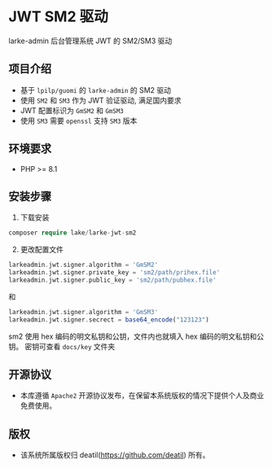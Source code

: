 # JWT SM2 驱动

larke-admin 后台管理系统 JWT 的 SM2/SM3 驱动


## 项目介绍

*  基于 `lpilp/guomi` 的 `larke-admin` 的 SM2 驱动
*  使用 `SM2` 和 `SM3` 作为 JWT 验证驱动, 满足国内要求
*  JWT 配置标识为 `GmSM2` 和 `GmSM3`
*  使用 `SM3` 需要 `openssl` 支持 `SM3` 版本


## 环境要求

 - PHP >= 8.1


## 安装步骤

1. 下载安装

```php
composer require lake/larke-jwt-sm2
```

2. 更改配置文件

```php
larkeadmin.jwt.signer.algorithm = 'GmSM2'
larkeadmin.jwt.signer.private_key = 'sm2/path/prihex.file'
larkeadmin.jwt.signer.public_key = 'sm2/path/pubhex.file'
```
和
```php
larkeadmin.jwt.signer.algorithm = 'GmSM3'
larkeadmin.jwt.signer.secrect = base64_encode("123123")
```

sm2 使用 hex 编码的明文私钥和公钥，文件内也就填入 hex 编码的明文私钥和公钥。
密钥可查看 `docs/key` 文件夹 


## 开源协议

*  本库遵循 `Apache2` 开源协议发布，在保留本系统版权的情况下提供个人及商业免费使用。 


## 版权

*  该系统所属版权归 deatil(https://github.com/deatil) 所有。
